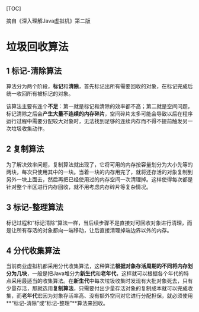 [TOC]

摘自《深入理解Java虚拟机》第二版

# 垃圾回收算法

## 1 标记-清除算法

算法分为两个阶段，**标记**和**清除**，首先标记出所有需要回收的对象，在标记完成后统一收回所有被标记的对象。

该算法主要有连个**不足**：第一就是标记和清除的效率都不高；第二就是空间问题，标记清除之后会**产生大量不连续的内存碎片**，空间碎片太多可能会导致以后在程序运行过程中需要分配较大对象时，无法找到足够的连续内存而不得不提前触发另一次垃圾收集动作。

## 2 复制算法

为了解决效率问题，复制算法就出现了，它将可用的内存按容量划分为大小先等的两块，每次只使用其中的一块。当着一块的内存用完了，就将还存活的对象复制到另外一块上面去，然后再把已经使用过的内存空间一次清理掉。这样使得每次都是针对整个半区进行内存回收，就不用考虑内存碎片等复杂情况。

## 3 标记-整理算法

标记过程和“标记清除”算法一样，当后续步骤不是直接对可回收对象进行清理，而是让所有存活的对象都向一端移动，让后直接清理掉端边界以外的内存。

## 4 分代收集算法

当前商业虚拟机都采用分代收集算法，这种算法**根据对象存活周期的不同将内存划分为几块**，一般是把Java堆分为**新生代**和**老年代**，这样就可以根据各个年代的特点采用最适当的收集算法。在**新生代**中每次垃圾收集时发现有大批对象死去，只有少量存活，那就选用**复制算法**，只需要付出少量存活对象的复制成本就可以完成收集，而**老年代**宏因为对象存活率高、没有额外空间对它进行分配担保，就必须使用**“标记-清除”或“标记-整理”**算法来回收。











